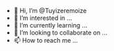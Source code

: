 - 👋 Hi, I’m @Tuyizeremoize
- 👀 I’m interested in ...
- 🌱 I’m currently learning ...
- 💞️ I’m looking to collaborate on ...
- 📫 How to reach me ...

<!---
Tuyizeremoize/Tuyizeremoize is a ✨ special ✨ repository because its `README.md` (this file) appears on your GitHub profile.
You can click the Preview link to take a look at your changes.
--->
